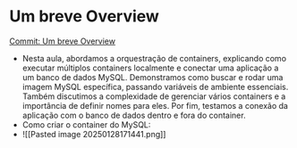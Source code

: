 # Um breve Overview

[Commit: Um breve Overview](https://github.com/rocketseat-education/devops-docker-containers/commit/f09438a1e6dfa9cd2f669c86fa511ffa45e1cd2d)

- Nesta aula, abordamos a orquestração de containers, explicando como executar múltiplos containers localmente e conectar uma aplicação a um banco de dados MySQL. Demonstramos como buscar e rodar uma imagem MySQL específica, passando variáveis de ambiente essenciais. Também discutimos a complexidade de gerenciar vários containers e a importância de definir nomes para eles. Por fim, testamos a conexão da aplicação com o banco de dados dentro e fora do container.
- Como criar o container do MySQL:
- ![[Pasted image 20250128171441.png]]